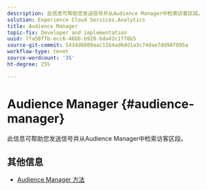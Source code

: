 ```yaml
---
description: 此信息可帮助您发送信号并从Audience Manager中检索访客区段。
solution: Experience Cloud Services,Analytics
title: Audience Manager
topic-fix: Developer and implementation
uuid: 7fa58ffb-ecc6-46bb-b920-bda42c1f78b5
source-git-commit: 5434d8809aac11b4ad6dd1a3c74dae7dd98f095a
workflow-type: tm+mt
source-wordcount: '35'
ht-degree: 25%

---
```



# Audience Manager {#audience-manager}

此信息可帮助您发送信号并从Audience Manager中检索访客区段。

## 其他信息

+ [Audience Manager 方法](/help/universal-windows/audiencemgmt/audience-manager-methods.md)